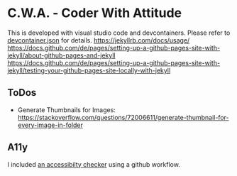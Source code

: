 # C.W.A. - Coder With Attitude

This is developed with visual studio code and devcontainers. Please refer to [devcontainer.json](./.devcontainer) for details.
https://jekyllrb.com/docs/usage/
https://docs.github.com/de/pages/setting-up-a-github-pages-site-with-jekyll/about-github-pages-and-jekyll
https://docs.github.com/de/pages/setting-up-a-github-pages-site-with-jekyll/testing-your-github-pages-site-locally-with-jekyll

## ToDos

- Generate Thumbnails for Images: https://stackoverflow.com/questions/72006611/generate-thumbnail-for-every-image-in-folder

## A11y
I included [an accessibilty checker](https://github.blog/developer-skills/github/5-tips-for-making-your-github-profile-page-accessible/) using a github workflow.
